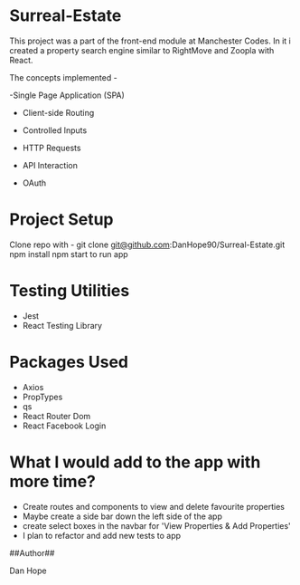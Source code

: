 # Surreal-Estate #

This project was a part of the front-end module at Manchester Codes. In it i created a property search engine similar to RightMove and Zoopla with React. 

The concepts implemented - 

-Single Page Application (SPA)

- Client-side Routing

- Controlled Inputs

- HTTP Requests

- API Interaction

- OAuth

# Project Setup

Clone repo with - git clone git@github.com:DanHope90/Surreal-Estate.git
npm install 
npm start to run app

# Testing Utilities

- Jest
- React Testing Library

# Packages Used

- Axios
- PropTypes
- qs
- React Router Dom 
- React Facebook Login 

# What I would add to the app with more time?

- Create routes and components to view and delete favourite properties 
- Maybe create a side bar down the left side of the app 
- create select boxes in the navbar for 'View Properties & Add Properties'
- I plan to refactor and add new tests to app 

##Author##

Dan Hope






